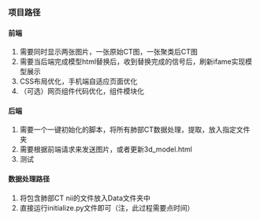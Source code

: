 ### 项目路径

#### 前端
1. 需要同时显示两张图片，一张原始CT图，一张聚类后CT图
2. 需要当后端完成模型html替换后，收到替换完成的信号后，刷新ifame实现模型展示
3. CSS布局优化，手机端自适应页面优化
4. （可选）网页组件代码优化，组件模块化


#### 后端
1. 需要一个一键初始化的脚本，将所有肺部CT数据处理，提取，放入指定文件夹
2. 需要根据前端请求来发送图片，或者更新3d_model.html
3. 测试


#### 数据处理路径
1. 将包含肺部CT nii的文件放入Data文件夹中
2. 直接运行initialize.py文件即可（注，此过程需要点时间）